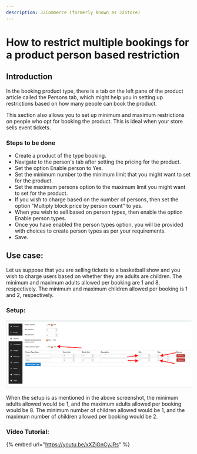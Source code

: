 ```yaml
---
description: J2Commerce (formerly known as J2Store)
---
```


# How to restrict multiple bookings for a product person based restriction

## Introduction <a href="#introduction" id="introduction"></a>

In the booking product type, there is a tab on the left pane of the product article called the Persons tab, which might help you in setting up restrictions based on how many people can book the product.

This section also allows you to set up minimum and maximum restrictions on people who opt for booking the product. This is ideal when your store sells event tickets.

### Steps to be done <a href="#steps-to-be-done" id="steps-to-be-done"></a>

* Create a product of the type booking.
* Navigate to the person's tab after setting the pricing for the product.
* Set the option Enable person to Yes.
* Set the minimum number to the minimum limit that you might want to set for the product.
* Set the maximum persons option to the maximum limit you might want to set for the product.
* If you wish to charge based on the number of persons, then set the option “Multiply block price by person count” to yes.
* When you wish to sell based on person types, then enable the option Enable person types.
* Once you have enabled the person types option, you will be provided with choices to create person types as per your requirements.
* Save.

## Use case: <a href="#use-case" id="use-case"></a>

Let us suppose that you are selling tickets to a basketball show and you wish to charge users based on whether they are adults are children. The minimum and maximum adults allowed per booking are 1 and 8, respectively. The minimum and maximum children allowed per booking is 1 and 2, respectively.

### Setup: <a href="#setup" id="setup"></a>

![persons](https://raw.githubusercontent.com/j2store/doc-images/master/booking-and-reservations/how-to-restrict-multiple-bookings/persons.png)

When the setup is as mentioned in the above screenshot, the minimum adults allowed would be 1, and the maximum adults allowed per booking would be 8. The minimum number of children allowed would be 1, and the maximum number of children allowed per booking would be  2.

### Video Tutorial: <a href="#video-tutorial" id="video-tutorial"></a>

{% embed url="https://youtu.be/xXZjGnCyJRs" %}
